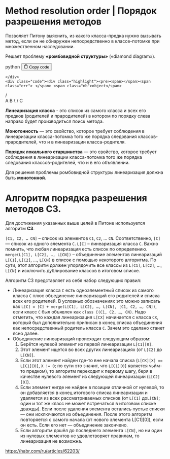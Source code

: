 <h1 id="Methodresolutionorder|Порядокразрешенияметодов">Method resolution order | Порядок разрешения методов</h1>
<p>Позволяет Питону выяснить, из какого класса-предка нужно вызывать метод,
если он не обнаружен непосредственно в классе-потомке при множественном наследовании.</p>
<p>Решает проблему <strong>«ромбовидной структуры»</strong> («diamond diagram»).</p>
<div class="code-element">
    <div class="lang-line">
        <text>python</text>
        <button class="copy-button"
        onclick="copyCode(this)">
    <svg stroke="currentColor"
         fill="none"
         stroke-width="2"
         viewBox="0 0 24 24"
         stroke-linecap="round"
         stroke-linejoin="round"
         class="h-4 w-4"
         height="1em"
         width="1em"
         xmlns="http://www.w3.org/2000/svg">
        <path d="M16 4h2a2 2 0 0 1 2 2v14a2 2 0 0 1-2 2H6a2 2 0 0 1-2-2V6a2 2 0 0 1 2-2h2"></path>
        <rect x="8" y="2" width="8" height="4" rx="1" ry="1"></rect>
    </svg>
    <text>Copy code</text>
</button>

    </div>
    <div class="code"><div class="highlight"><pre><span></span><span class="err">⠀</span> <span class="nb">object</span>
   <span class="o">/</span>   \
  <span class="n">A</span>     <span class="n">B</span>
   \   <span class="o">/</span>
     <span class="n">C</span>
</pre></div></div>
</div>

<p><strong>Линеаризация класса</strong> - это список из самого класса и всех его предков (родителей и прародителей)
в котором по порядку слева направо будет производиться поиск метода.</p>
<p><strong>Монотонность</strong> — это свойство, которое требует соблюдения в линеаризации класса-потомка
того же порядка следования классов-прародителей, что и в линеаризации класса-родителя.</p>
<p><strong>Порядок локального старшинства</strong> — это свойство, которое требует соблюдения в линеаризации класса-потомка
того же порядка следования классов-родителей, что и в его объявлении.</p>
<p>Для решения проблемы ромбовидной структуры линеаризация должна быть <strong>монотонной</strong>.</p>
<h1 id="АлгоритмпорядкаразрешенияметодовC3.">Алгоритм порядка разрешения методов C3.</h1>
<p>Для достижения указанных выше целей в Питоне используется алгоритм <strong>C3</strong>.</p>
<p><code>[C1, C2, … CN]</code> – список из элементов <code>C1</code>, <code>C2</code>, … <code>CN</code>. Соответственно, <code>[С]</code> — список из одного элемента <code>C</code>.
<code>L[C]</code> – линеаризация класса <code>C</code>. Важно помнить, что любая линеаризация есть список по определению.
<code>merge(L[C1], L[C2], …, L[CN])</code> – объединение элементов линеаризаций <code>L[C1]</code>, <code>L[C2]</code>, …, <code>L[CN]</code> в список с помощью некоторого алгоритма.
По сути, этот алгоритм должен упорядочить все классы из <code>L[C1]</code>, <code>L[C2]</code>, …, <code>L[CN]</code> и исключить дублирование классов в итоговом списке.</p>
<p>Алгоритм C3 представляет из себя набор следующих правил:</p>
<ul>
<li>Линеаризация класса <code>C</code> есть одноэлементный список из самого класса <code>C</code> плюс объединение линеаризаций его родителей и списка всех его родителей.
  В условных обозначениях это можно записать как <code>L[C] = [C] + merge(L[C1], L[C2], …, L[CN], [C1, C2, …, CN])</code>,
  если класс <code>C</code> был объявлен как <code>class C(C1, C2, …, CN)</code>.
  Надо отметить, что каждая линеаризация <code>L[CX]</code> начинается с класса <code>CX</code>,
  который был дополнительно приписан в конец списка объединения как непосредственный родитель класса <code>C</code>.
  Зачем это сделано станет ясно далее.</li>
<li>Объединение линеаризаций происходит следующим образом:<ol>
<li>Берётся нулевой элемент из первой линеаризации <code>L[C1][0]</code>.</li>
<li>Этот элемент ищется во всех других линеаризациях (от <code>L[C2]</code> до <code>L[CN]</code>).</li>
<li>Если этот элемент найден где-то вне начала списка
   (<code>L[CK][X] == L[C1][0]</code>, <code>X != 0</code>; по сути это значит, что <code>L[C1][0]</code> является чьйм-то предком),
   то алгоритм переходит к первому шагу, беря в качестве нулевого элемент из следующей линеаризации (<code>L[C2][0]</code>).</li>
<li>Если элемент нигде не найден в позиции отличной от нулевой, то он добавляется в конец итогового списка линеаризации
   и удаляется из всех рассматриваемых списков (от <code>L[C1]</code> до<code>L[CN]</code>; один и тот же класс не может встречаться в итоговом списке дважды).
   Если после удаления элемента остались пустые списки — они исключаются из объединения.
   После этого алгоритм повторяется с самого начала (от нового элемента L[C1][0]), если он есть.
   Если его нет — объединение закончено.</li>
<li>Если алгоритм дошёл до последнего элемента <code>L[CN]</code>,
   но ни один из нулевых элементов не удовлетворяет правилам, то линеаризация не возможна.</li>
</ol>
</li>
</ul>
<p><a target="_blank" href="https://habr.com/ru/articles/62203/">https://habr.com/ru/articles/62203/</a></p>